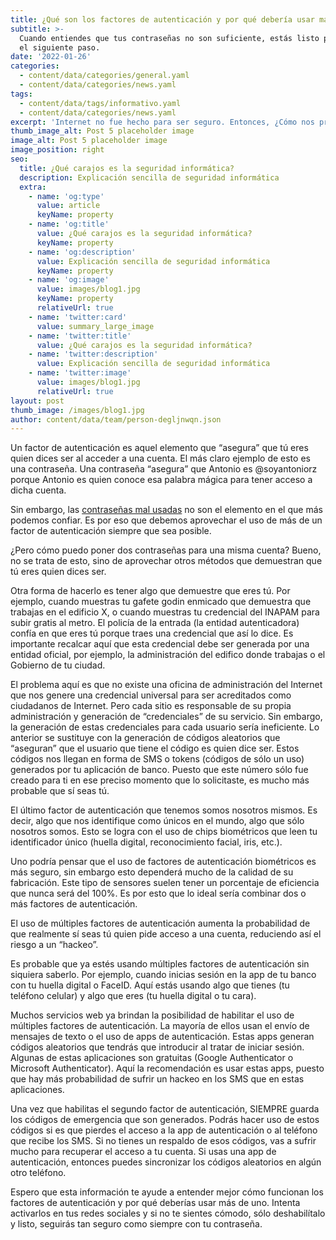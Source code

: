 ```yaml
---
title: ¿Qué son los factores de autenticación y por qué debería usar más de uno?
subtitle: >-
  Cuando entiendes que tus contraseñas no son suficiente, estás listo para dar
  el siguiente paso.
date: '2022-01-26'
categories:
  - content/data/categories/general.yaml
  - content/data/categories/news.yaml
tags:
  - content/data/tags/informativo.yaml
  - content/data/categories/news.yaml
excerpt: 'Internet no fue hecho para ser seguro. Entonces, ¿Cómo nos protegemos?'
thumb_image_alt: Post 5 placeholder image
image_alt: Post 5 placeholder image
image_position: right
seo:
  title: ¿Qué carajos es la seguridad informática?
  description: Explicación sencilla de seguridad informática
  extra:
    - name: 'og:type'
      value: article
      keyName: property
    - name: 'og:title'
      value: ¿Qué carajos es la seguridad informática?
      keyName: property
    - name: 'og:description'
      value: Explicación sencilla de seguridad informática
      keyName: property
    - name: 'og:image'
      value: images/blog1.jpg
      keyName: property
      relativeUrl: true
    - name: 'twitter:card'
      value: summary_large_image
    - name: 'twitter:title'
      value: ¿Qué carajos es la seguridad informática?
    - name: 'twitter:description'
      value: Explicación sencilla de seguridad informática
    - name: 'twitter:image'
      value: images/blog1.jpg
      relativeUrl: true
layout: post
thumb_image: /images/blog1.jpg
author: content/data/team/person-degljnwqn.json
---
```

Un factor de autenticación es aquel elemento que “asegura” que tú eres quien dices ser al acceder a una cuenta. El más claro ejemplo de esto es una contraseña. Una contraseña “asegura” que Antonio es @soyantoniorz porque Antonio es quien conoce esa palabra mágica para tener acceso a dicha cuenta.

Sin embargo, las [contraseñas mal usadas](https://soyantoniorz.com/blog/password-seguro/) no son el elemento en el que más podemos confiar. Es por eso que debemos aprovechar el uso de más de un factor de autenticación siempre que sea posible. 

¿Pero cómo puedo poner dos contraseñas para una misma cuenta? Bueno, no se trata de esto, sino de aprovechar otros métodos que demuestran que tú eres quien dices ser.

Otra forma de hacerlo es tener algo que demuestre que eres tú. Por ejemplo, cuando muestras tu gafete godin enmicado que demuestra que trabajas en el edificio X, o cuando muestras tu credencial del INAPAM para subir gratis al metro. El policía de la entrada (la entidad autenticadora) confía en que eres tú porque traes una credencial que así lo dice. Es importante recalcar aquí que esta credencial debe ser generada por una entidad oficial, por ejemplo, la administración del edifico donde trabajas o el Gobierno de tu ciudad.

El problema aquí es que no existe una oficina de administración del Internet que nos genere una credencial universal para ser acreditados como ciudadanos de Internet. Pero cada sitio es responsable de su propia administración y generación de “credenciales” de su servicio. Sin embargo, la generación de estas credenciales para cada usuario sería ineficiente. Lo anterior se sustituye con la generación de códigos aleatorios que “aseguran” que el usuario que tiene el código es quien dice ser. Estos códigos nos llegan en forma de SMS o tokens (códigos de sólo un uso) generados por tu aplicación de banco. Puesto que este número sólo fue creado para ti en ese preciso momento que lo solicitaste, es mucho más probable que sí seas tú.

El último factor de autenticación que tenemos somos nosotros mismos. Es decir, algo que nos identifique como únicos en el mundo, algo que sólo nosotros somos. Esto se logra con el uso de chips biométricos que leen tu identificador único (huella digital, reconocimiento facial, iris, etc.).

Uno podría pensar que el uso de factores de autenticación biométricos es más seguro, sin embargo esto dependerá mucho de la calidad de su fabricación. Este tipo de sensores suelen tener un porcentaje de eficiencia que nunca será del 100%. Es por esto que lo ideal sería combinar dos o más factores de autenticación.

El uso de múltiples factores de autenticación aumenta la probabilidad de que realmente sí seas tú quien pide acceso a una cuenta, reduciendo así el riesgo a un “hackeo”.

Es probable que ya estés usando múltiples factores de autenticación sin siquiera saberlo. Por ejemplo, cuando inicias sesión en la app de tu banco con tu huella digital o FaceID. Aquí estás usando algo que tienes (tu teléfono celular) y algo que eres (tu huella digital o tu cara).

Muchos servicios web ya brindan la posibilidad de habilitar el uso de múltiples factores de autenticación. La mayoría de ellos usan el envío de mensajes de texto o el uso de apps de autenticación. Estas apps generan códigos aleatorios que tendrás que introducir al tratar de iniciar sesión. Algunas de estas aplicaciones son gratuitas (Google Authenticator o Microsoft Authenticator). Aquí la recomendación es usar estas apps, puesto que hay más probabilidad de sufrir un hackeo en los SMS que en estas aplicaciones.

Una vez que habilitas el segundo factor de autenticación, SIEMPRE guarda los códigos de emergencia que son generados. Podrás hacer uso de estos códigos si es que pierdes el acceso a la app de autenticación o al teléfono que recibe los SMS. Si no tienes un respaldo de esos códigos, vas a sufrir mucho para recuperar el acceso a tu cuenta. Si usas una app de autenticación, entonces puedes sincronizar los códigos aleatorios en algún otro teléfono.

Espero que esta información te ayude a entender mejor cómo funcionan los factores de autenticación y por qué deberías usar más de uno. Intenta activarlos en tus redes sociales y si no te sientes cómodo, sólo deshabilítalo y listo, seguirás tan seguro como siempre con tu contraseña.
